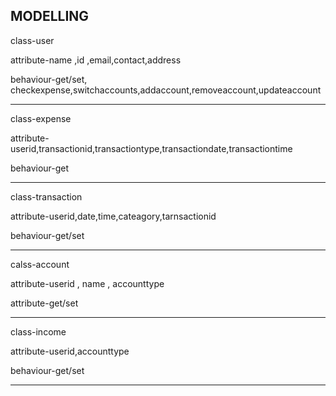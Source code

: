 
MODELLING
-

class-user

attribute-name ,id ,email,contact,address

behaviour-get/set, checkexpense,switchaccounts,addaccount,removeaccount,updateaccount

---

class-expense

attribute-userid,transactionid,transactiontype,transactiondate,transactiontime

behaviour-get

---

class-transaction

attribute-userid,date,time,cateagory,tarnsactionid

behaviour-get/set


---

calss-account

attribute-userid , name , accounttype

attribute-get/set

---

class-income

attribute-userid,accounttype

behaviour-get/set

---
